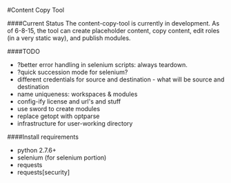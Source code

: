 #Content Copy Tool

####Current Status
The content-copy-tool is currently in development. As of 6-8-15, the tool can create placeholder content, copy content, edit roles (in a very static way), and publish modules.

####TODO
- ?better error handling in selenium scripts: always teardown.
- ?quick succession mode for selenium?
- different credentials for source and destination - what will be source and destination
- name uniqueness: workspaces & modules
- config-ify license and url's and stuff
- use sword to create modules
- replace getopt with optparse
- infrastructure for user-working directory


####Install requirements
- python 2.7.6+
- selenium (for selenium portion)
- requests
- requests[security]
